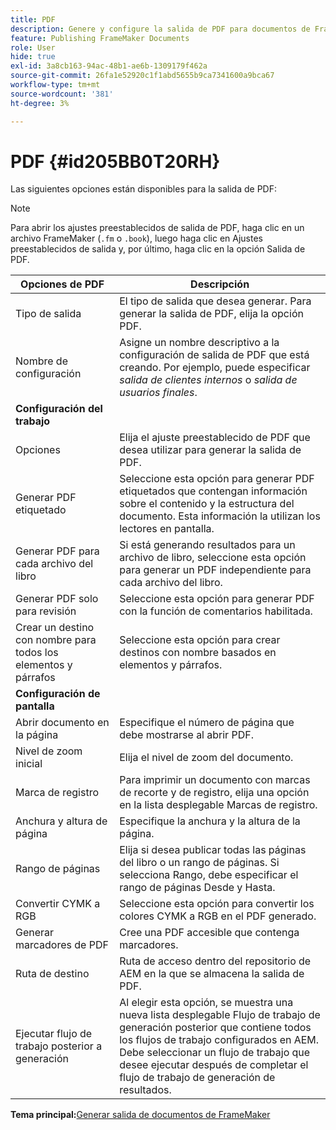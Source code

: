 ```yaml
---
title: PDF
description: Genere y configure la salida de PDF para documentos de FrameMaker en AEM Guides.
feature: Publishing FrameMaker Documents
role: User
hide: true
exl-id: 3a8cb163-94ac-48b1-ae6b-1309179f462a
source-git-commit: 26fa1e52920c1f1abd5655b9ca7341600a9bca67
workflow-type: tm+mt
source-wordcount: '381'
ht-degree: 3%

---
```


# PDF {#id205BB0T20RH}

Las siguientes opciones están disponibles para la salida de PDF:

>[!NOTE]
>
> Para abrir los ajustes preestablecidos de salida de PDF, haga clic en un archivo FrameMaker \(`.fm` o `.book`\), luego haga clic en Ajustes preestablecidos de salida y, por último, haga clic en la opción Salida de PDF.

| Opciones de PDF | Descripción |
|-----------|-----------|
| Tipo de salida | El tipo de salida que desea generar. Para generar la salida de PDF, elija la opción PDF. |
| Nombre de configuración | Asigne un nombre descriptivo a la configuración de salida de PDF que está creando. Por ejemplo, puede especificar *salida de clientes internos* o *salida de usuarios finales*. |
| **Configuración del trabajo** |
| Opciones | Elija el ajuste preestablecido de PDF que desea utilizar para generar la salida de PDF. |
| Generar PDF etiquetado | Seleccione esta opción para generar PDF etiquetados que contengan información sobre el contenido y la estructura del documento. Esta información la utilizan los lectores en pantalla. |
| Generar PDF para cada archivo del libro | Si está generando resultados para un archivo de libro, seleccione esta opción para generar un PDF independiente para cada archivo del libro. |
| Generar PDF solo para revisión | Seleccione esta opción para generar PDF con la función de comentarios habilitada. |
| Crear un destino con nombre para todos los elementos y párrafos | Seleccione esta opción para crear destinos con nombre basados en elementos y párrafos. |
| **Configuración de pantalla** |
| Abrir documento en la página | Especifique el número de página que debe mostrarse al abrir PDF. |
| Nivel de zoom inicial | Elija el nivel de zoom del documento. |
| Marca de registro | Para imprimir un documento con marcas de recorte y de registro, elija una opción en la lista desplegable Marcas de registro. |
| Anchura y altura de página | Especifique la anchura y la altura de la página. |
| Rango de páginas | Elija si desea publicar todas las páginas del libro o un rango de páginas. Si selecciona Rango, debe especificar el rango de páginas Desde y Hasta. |
| Convertir CYMK a RGB | Seleccione esta opción para convertir los colores CYMK a RGB en el PDF generado. |
| Generar marcadores de PDF | Cree una PDF accesible que contenga marcadores. |
| Ruta de destino | Ruta de acceso dentro del repositorio de AEM en la que se almacena la salida de PDF. |
| Ejecutar flujo de trabajo posterior a generación | Al elegir esta opción, se muestra una nueva lista desplegable Flujo de trabajo de generación posterior que contiene todos los flujos de trabajo configurados en AEM. Debe seleccionar un flujo de trabajo que desee ejecutar después de completar el flujo de trabajo de generación de resultados. |

**Tema principal:**&#x200B;[&#x200B; Generar salida de documentos de FrameMaker](fm-output-generatation.md)

